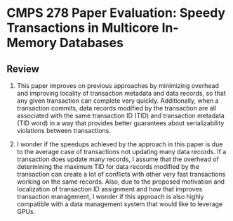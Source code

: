 # CMPS 278 Paper Evaluation: Speedy Transactions in Multicore In-Memory Databases

## Review
1. This paper improves on previous approaches by minimizing overhead and improving locality of transaction metadata and data records, so that any given transaction can complete very quickly. Additionally, when a transaction commits, data records modified by the transaction are all associated with the same transaction ID (TID) and transaction metadata (TID word) in a way that provides better guarantees about serializability violations between transactions.

2. I wonder if the speedups achieved by the approach in this paper is due to the average case of transactions not updating many data records. If a transaction does update many records, I assume that the overhead of determining the maximum TID for data records modified by the transaction can create a lot of conflicts with other very fast transactions working on the same records. Also, due to the proposed motivation and localization of transaction ID assignment and how that improves transaction management, I wonder if this approach is also highly compatible with a data management system that would like to leverage GPUs.
